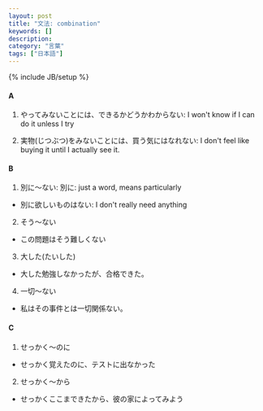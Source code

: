 ```yaml
---
layout: post
title: "文法: combination"
keywords: []
description: 
category: "言葉"
tags: ["日本語"]
---
```

{% include JB/setup %}

#### A
1. やってみないことには、できるかどうかわからない: I won't know if I can do it
   unless I try

2. 実物(じつぶつ)をみないことには、買う気にはなれない: I don't feel like buying
   it until I actually see it.


#### B
1. 別に〜ない: 別に: just a word, means particularly
- 別に欲しいものはない: I don't really need anything

2. そう〜ない
- この問題はそう難しくない

3. 大した(たいした)
- 大した勉強しなかったが、合格できた。

4. 一切〜ない
- 私はその事件とは一切関係ない。

#### C
1. せっかく〜のに
- せっかく覚えたのに、テストに出なかった

2. せっかく〜から
- せっかくここまできたから、彼の家によってみよう




